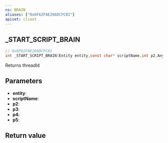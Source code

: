 ```yaml
---
ns: BRAIN
aliases: ["0x6F62FAE266DCFC81"]
apiset: client
---
```

## _START_SCRIPT_BRAIN

```c
// 0x6F62FAE266DCFC81
int _START_SCRIPT_BRAIN(Entity entity,const char* scriptName,int p2,Any* p3,int p4,BOOL p5);
```

Returns threadId

## Parameters
* **entity**:
* **scriptName**:
* **p2**:
* **p3**:
* **p4**:
* **p5**:

## Return value

